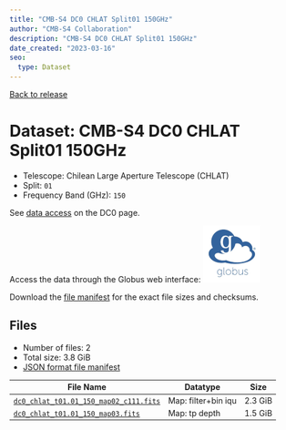 ```yaml
---
title: "CMB-S4 DC0 CHLAT Split01 150GHz"
author: "CMB-S4 Collaboration"
description: "CMB-S4 DC0 CHLAT Split01 150GHz"
date_created: "2023-03-16"
seo:
  type: Dataset
---
```


[Back to release](./dc0.html#datasets)

# Dataset: CMB-S4 DC0 CHLAT Split01 150GHz

- Telescope: Chilean Large Aperture Telescope (CHLAT) 
- Split: `01`
- Frequency Band (GHz): `150`

See [data access](./dc0.html#data-access) on the DC0 page.

Access the data through the Globus web interface: [![Download via Globus](images/globus-logo.png)](https://app.globus.org/file-manager?origin_id=38f01147-f09e-483d-a552-3866669a846d&origin_path=%2Fdatareleases%2Fdc0%2Fmission%2Fchlat%2Fsplit01%2F150%2F)

Download the [file manifest](https://g-456d30.0ed28.75bc.data.globus.org/datareleases/dc0/mission/chlat/split01/150/manifest.json) for the exact file sizes and checksums.

## Files

- Number of files: 2
- Total size: 3.8 GiB
- [JSON format file manifest](https://g-456d30.0ed28.75bc.data.globus.org/datareleases/dc0/mission/chlat/split01/150/manifest.json)

|                                                                               File Name                                                                               |      Datatype       |  Size   |
| --------------------------------------------------------------------------------------------------------------------------------------------------------------------- | ------------------- | ------- |
| [`dc0_chlat_t01.01_150_map02_c111.fits`](https://g-456d30.0ed28.75bc.data.globus.org/datareleases/dc0/mission/chlat/split01/150/dc0_chlat_t01.01_150_map02_c111.fits) | Map: filter+bin iqu | 2.3 GiB |
| [`dc0_chlat_t01.01_150_map03.fits`](https://g-456d30.0ed28.75bc.data.globus.org/datareleases/dc0/mission/chlat/split01/150/dc0_chlat_t01.01_150_map03.fits)           | Map: tp depth       | 1.5 GiB |

